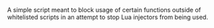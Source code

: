 A simple script meant to block usage of certain functions outside of whitelisted scripts in an attempt to stop Lua injectors from being used.
